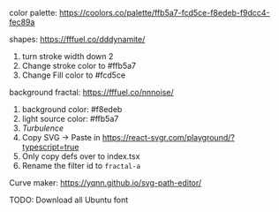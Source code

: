 color palette: https://coolors.co/palette/ffb5a7-fcd5ce-f8edeb-f9dcc4-fec89a

shapes: https://fffuel.co/dddynamite/
  1. turn stroke width down 2
  2. Change stroke color to #ffb5a7
  3. Change Fill color to #fcd5ce

background fractal: https://fffuel.co/nnnoise/
  1. background color: #f8edeb
  2. light source color: #ffb5a7
  3. *Turbulence*
  4. Copy SVG -> Paste in https://react-svgr.com/playground/?typescript=true
  5. Only copy defs over to index.tsx
  6. Rename the filter id to `fractal-a`

Curve maker: https://yqnn.github.io/svg-path-editor/

TODO: Download all Ubuntu font